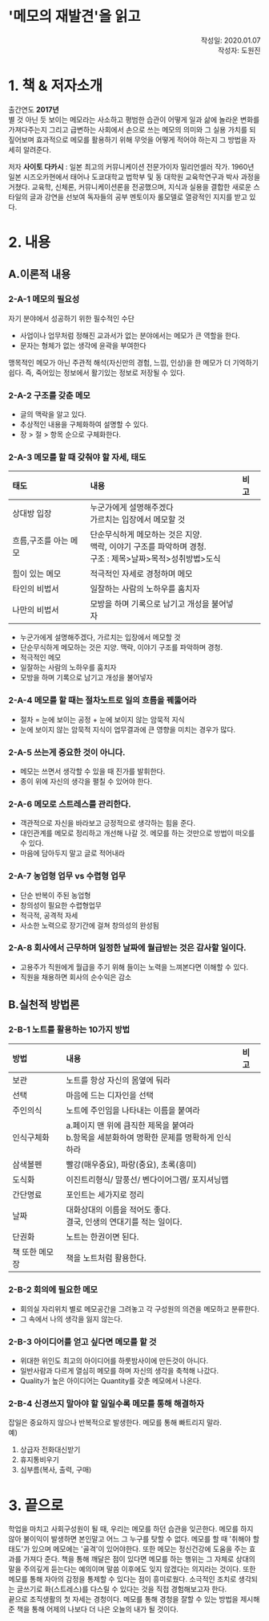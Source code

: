 '메모의 재발견'을 읽고
=======================
<p align="right">작성일: 2020.01.07<br> 작성자: 도원진 </p>

# 1. 책 & 저자소개
출간연도 <b>2017년</b> <br>
별 것 아닌 듯 보이는 메모라는 사소하고 평범한 습관이 어떻게 일과 삶에 놀라운 변화를 가져다주는지 그리고 급변하는 사회에서 손으로 쓰는 메모의 의미와 그 실용 가치를 되짚어보며 효과적으로 메모를 활용하기 위해 무엇을 어떻게 적어야 하는지 그 방법을 자세히 알려준다.<br>

저자 <b>사이토 다카시</b>
: 일본 최고의 커뮤니케이션 전문가이자 밀리언셀러 작가. 1960년 일본 시즈오카현에서 태어나 도쿄대학교 법학부 및 동 대학원 교육학연구과 박사 과정을 거쳤다. 교육학, 신체론, 커뮤니케이션론을 전공했으며, 지식과 실용을 결합한 새로운 스타일의 글과 강연을 선보여 독자들의 공부 멘토이자 롤모델로 열광적인 지지를 받고 있다.

# 2. 내용
## A.이론적 내용
### 2-A-1 메모의 필요성
자기 분야에서 성공하기 위한 필수적인 수단
* 사업이나 업무처럼 정해진 교과서가 없는 분야에서는 메모가 큰 역할을 한다. 
* 문자는 형체가 없는 생각에 윤곽을 부여한다

맹목적인 메모가 아닌 주관적 해석(자신만의 경험, 느낌, 인상)을 한 메모가 더 기억하기 쉽다. 즉, 죽어있는 정보에서 활기있는 정보로 저장될 수 있다.
### 2-A-2 구조를 갖춘 메모
* 글의 맥락을 알고 있다.
* 추상적인 내용을 구체화하여 설명할 수 있다.
* 장 > 절 > 항목  순으로 구체화한다.

### 2-A-3 메모를 할 때 갖춰야 할 자세, 태도
|태도|내용|비고|
|:---|:---|:---|
|상대방 입장|누군가에게 설명해주겠다<br> 가르치는 입장에서 메모할 것||
|흐름,구조를 아는 메모|단순무식하게 메모하는 것은 지양.<br> 맥락, 이야기 구조를 파악하며 경청.<br>구조 : 제목>날짜>목적>성취방법>도식||
|힘이 있는 메모|적극적인 자세로 경청하며 메모 ||
|타인의 비법서|일잘하는 사람의 노하우를 훔치자||
|나만의 비법서|모방을 하며 기록으로 남기고 개성을 불어넣자||

* 누군가에게 설명해주겠다, 가르치는 입장에서 메모할 것
* 단순무식하게 메모하는 것은 지양. 맥락, 이야기 구조를 파악하며 경청.
* 적극적인 메모
* 일잘하는 사람의 노하우를 훔치자
* 모방을 하며 기록으로 남기고 개성을 불어넣자

### 2-A-4 메모를 할 때는 절차노트로 일의 흐름을 꿰뚫어라
* 절차 = 눈에 보이는 공정 + 눈에 보이지 않는 암묵적 지식
* 눈에 보이지 않는 암묵적 지식이 업무결과에 큰 영향을 미치는 경우가 많다.

### 2-A-5 쓰는게 중요한 것이 아니다.
* 메모는 쓰면서 생각할 수 있을 때 진가를 발휘한다.
* 종이 위에 자신의 생각을 펼칠 수 있어야 한다.

### 2-A-6 메모로 스트레스를 관리한다.
* 객관적으로 자신을 바라보고 긍정적으로 생각하는 힘을 준다.
* 대인관계를 메모로 정리하고 개선해 나갈 것. 메모를 하는 것만으로 방법이 떠오를 수 있다.
* 마음에 담아두지 말고 글로 적어내라

### 2-A-7 농업형 업무 vs 수렵형 업무
* 단순 반복이 주된 농업형
* 창의성이 필요한 수렵형업무
* 적극적, 공격적 자세
* 사소한 노력으로 장기간에 걸쳐 창의성의 완성됨

### 2-A-8 회사에서 근무하며 일정한 날짜에 월급받는 것은 감사할 일이다.
* 고용주가 직원에게 월급을 주기 위해 들이는 노력을 느껴본다면 이해할 수 있다.
* 직원을 채용하면 회사의 순수익은 감소

## B.실천적 방법론
### 2-B-1 노트를 활용하는 10가지 방법
|방법|내용|비고|
|:---|:---|:---|
|보관|노트를 항상 자신의 몸옆에 둬라|  |
|선택|마음에 드는 디자인을 선택|  |
|주인의식|노트에 주인임을 나타내는 이름을 붙여라|  |
|인식구체화|a.페이지 맨 위에 큼직한 제목을 붙여라<br>b.항목을 세분화하여 명확한 문제를 명확하게 인식하라|  |
|삼색볼펜| 빨강(매우중요), 파랑(중요), 초록(흥미)|  |
|도식화|이진트리형식/ 말풍선/ 벤다이어그램/ 포지셔닝맵|  |
|간단명료|포인트는 세가지로 정리   |  |
|날짜|대화상대의 이름을 적어도 좋다.<br>결국, 인생의 연대기를 적는 일이다.| |
|단권화|노트는 한권이면 된다.||
|책 또한 메모장| 책을 노트처럼 활용한다.||

### 2-B-2 회의에 필요한 메모
- 회의실 자리위치 별로 메모공간을 그려놓고 각 구성원의 의견을 메모하고 분류한다.
- 그 속에서 나의 생각을 잃지 않는다.

### 2-B-3 아이디어를 얻고 싶다면 메모를 할 것
* 위대한 위인도 최고의 아이디어를 하룻밤사이에 만든것이 아니다. <br>
* 일반사람과 다르게 열심히 메모를 하며 자신의 생각을 축척해 나갔다.<br>
* Quality가 높은 아이디어는 Quantity를 갖춘 메모에서 나온다.

### 2-B-4 신경쓰지 말아야 할 일일수록 메모를 통해 해결하자
잡일은 중요하지 않으나 반복적으로 발생한다. 메모를 통해 빠트리지 말라.<br>
예) <br>
1. 상급자 전화대신받기
2. 휴지통비우기
3. 심부름(복사, 출력, 구매)


# 3. 끝으로
학업을 마치고 사회구성원이 될 때, 우리는 메모를 하던 습관을 잊곤한다. 메모를 하지 않아 불이익이 발생하면 본인말고 어느 그 누구를 탓할 수 없다. 메모를 할 때 '취해야 할 태도'가 있으며 메모에는 '골격'이 있어야한다. 또한 메모는 정신건강에 도움을 주는 효과를 가져다 준다. 책을 통해 깨달은 점이 있다면 메모를 하는 행위는 그 자체로 상대의 말을 주의깊게 듣는다는 예의이며 말씀 이후에도 잊지 않겠다는 의지라는 것이다. 또한 메모를 통해 자아의 감정을 통제할 수 있다는 점이 흥미로웠다. 소극적인 조치로 생각되는 글쓰기로 화(스트레스)를 다스릴 수 있다는 것을 직접 경험해보고자 한다.<br>
 끝으로 조직생활의 첫 자세는 경청이다. 메모를 통해 경청을 잘할 수 있는 방법을 제시해준 책을 통해 어제의 나보다 더 나은 오늘의 내가 될 것이다.
 
